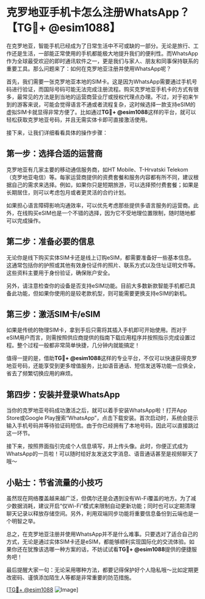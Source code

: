 # 克罗地亚手机卡怎么注册WhatsApp？【TG💪+ @esim1088】

在克罗地亚，智能手机已经成为了日常生活中不可或缺的一部分。无论是旅行、工作还是生活，一部能正常使用的手机都能极大地提升我们的便利性。而WhatsApp作为全球最受欢迎的即时通讯软件之一，更是我们与家人、朋友和同事保持联系的重要工具。那么问题来了：如何在克罗地亚注册并使用WhatsApp呢？

首先，我们需要一张克罗地亚本地的SIM卡。这是因为WhatsApp需要通过手机号码进行验证，而国际号码可能无法完成注册流程。购买克罗地亚手机卡的方式有很多，最常见的方法是到当地的运营商营业厅或授权代理点办理。不过，对于初来乍到的游客来说，可能会觉得语言不通或者流程复杂，这时候选择一款支持eSIM的虚拟SIM卡就显得非常方便了。比如通过**TG💪+ @esim1088**这样的平台，就可以轻松获取克罗地亚号码，并且无需实体卡即可直接激活使用。

接下来，让我们详细看看具体的操作步骤：

## 第一步：选择合适的运营商

克罗地亚有几家主要的移动通信服务商，如HT Mobile、T-Hrvatski Telekom（克罗地亚电信）等。每家运营商提供的资费套餐和服务内容都有所不同，建议根据自己的需求来选择。例如，如果你只是短期旅游，可以选择预付费套餐；如果是长期居住，则可以考虑包月或者更灵活的合约计划。

如果担心语言障碍影响沟通效率，可以优先考虑那些提供多语言服务的运营商。此外，在线购买eSIM也是一个不错的选择，因为它不受地理位置限制，随时随地都可以完成操作。

## 第二步：准备必要的信息

无论你是线下购买实体SIM卡还是线上订购eSIM，都需要准备好一些基本信息。这通常包括你的护照或其他有效身份证件的照片、联系方式以及住址证明文件等。这些资料主要用于身份验证，确保账户安全。

另外，请注意检查你的设备是否支持eSIM功能。目前大多数新款智能手机都已具备此功能，但如果你使用的是较老款机型，则可能需要更换支持eSIM的新机。

## 第三步：激活SIM卡/eSIM

如果是传统的物理SIM卡，拿到手后只需将其插入手机即可开始使用。而对于eSIM用户而言，则需按照供应商提供的指南下载应用程序并按照指示完成设置过程。整个过程一般都非常简单快捷，几分钟内就能搞定！

值得一提的是，借助**TG💪+ @esim1088**这样的专业平台，不仅可以快速获得克罗地亚号码，还能享受到更多增值服务，比如语音通话、短信发送等功能一应俱全，省去了频繁切换应用的麻烦。

## 第四步：安装并登录WhatsApp

当你的克罗地亚号码成功激活之后，就可以着手安装WhatsApp啦！打开App Store或Google Play搜索“WhatsApp”，点击下载安装。首次启动时，系统会提示输入手机号码并等待验证码短信。由于你已经拥有了本地号码，因此可以直接跳过这一环节。

接下来，按照界面指引完成个人信息填写，并上传头像。此时，你便正式成为WhatsApp的一员啦！可以随时给好友发送文字消息、语音通话甚至是视频聊天了哦～

## 小贴士：节省流量的小技巧

虽然现在网络覆盖越来越广泛，但偶尔还是会遇到没有Wi-Fi覆盖的地方。为了减少数据消耗，建议开启“仅Wi-Fi”模式来限制自动更新功能；同时也可以定期清理聊天记录以释放存储空间。另外，利用双端同步功能将重要信息备份到云端也是一个明智之举。

总之，在克罗地亚注册并使用WhatsApp并不是什么难事。只要选对了适合自己的方式，无论是通过实体SIM卡还是eSIM，都能够顺利实现国际化的交流体验。如果你还在犹豫该选哪一种方案的话，不妨试试看**TG💪+ @esim1088**提供的便捷服务吧！

最后提醒大家一句：无论采用哪种方法，都要记得保护好个人隐私哦～比如定期更改密码、谨慎添加陌生人等都是非常重要的防范措施。

[[TG💪+ @esim1088](https://t.me/s/esim1088) ![Image](https://i.postimg.cc/4NQfJmqS/Snipaste-2025-05-13-00-14-12.png)]